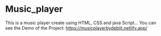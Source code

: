 # Music_player
This is a music player create using HTML, CSS and  java Script...
You can see the Demo of the Project: https://musicplayerbydebjit.netlify.app/
